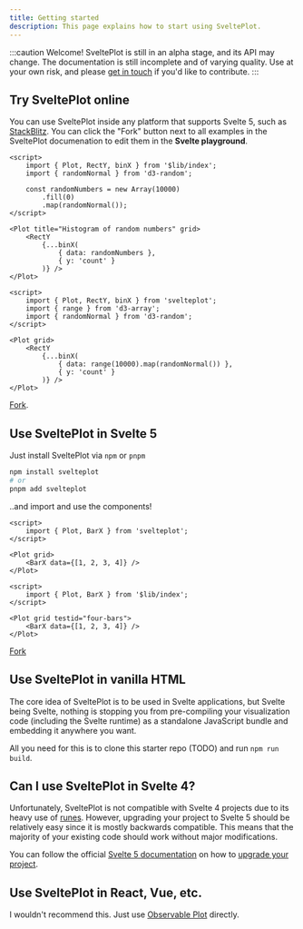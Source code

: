 ```yaml
---
title: Getting started
description: This page explains how to start using SveltePlot.
---
```


:::caution
Welcome! SveltePlot is still in an alpha stage, and its API may change. The documentation is still incomplete and of varying quality. Use at your own risk, and please [get in touch](https://discord.gg/BJ5CJgDqWV) if you'd like to contribute.
:::

## Try SveltePlot online

You can use SveltePlot inside any platform that supports Svelte 5, such as [StackBlitz](https://stackblitz.com/edit/vitejs-vite-mh9ogv?file=src%2FApp.svelte&terminal=dev). You can click the "Fork" button next to all examples in the SveltePlot documenation to edit them in the **Svelte playground**.

```svelte live
<script>
    import { Plot, RectY, binX } from '$lib/index';
    import { randomNormal } from 'd3-random';

    const randomNumbers = new Array(10000)
        .fill(0)
        .map(randomNormal());
</script>

<Plot title="Histogram of random numbers" grid>
    <RectY
        {...binX(
            { data: randomNumbers },
            { y: 'count' }
        )} />
</Plot>
```

```svelte
<script>
    import { Plot, RectY, binX } from 'svelteplot';
    import { range } from 'd3-array';
    import { randomNormal } from 'd3-random';
</script>

<Plot grid>
    <RectY
        {...binX(
            { data: range(10000).map(randomNormal()) },
            { y: 'count' }
        )} />
</Plot>
```

[Fork](https://svelte.dev/playground/db6bcdf02859413fa9b3af456f9b9047).

## Use SveltePlot in Svelte 5

Just install SveltePlot via `npm` or `pnpm`

```sh
npm install svelteplot
# or
pnpm add svelteplot
```

..and import and use the components!

```svelte
<script>
    import { Plot, BarX } from 'svelteplot';
</script>

<Plot grid>
    <BarX data={[1, 2, 3, 4]} />
</Plot>
```

```svelte live
<script>
    import { Plot, BarX } from '$lib/index';
</script>

<Plot grid testid="four-bars">
    <BarX data={[1, 2, 3, 4]} />
</Plot>
```

[Fork](https://svelte.dev/playground/7637c04038f14499a7230af60def22b5?version=5.14.0)

## Use SveltePlot in vanilla HTML

The core idea of SveltePlot is to be used in Svelte applications, but Svelte being Svelte, nothing is stopping you from pre-compiling your visualization code (including the Svelte runtime) as a standalone JavaScript bundle and embedding it anywhere you want.

All you need for this is to clone this starter repo (TODO) and run `npm run build`.

## Can I use SveltePlot in Svelte 4?

Unfortunately, SveltePlot is not compatible with Svelte 4 projects due to its heavy use of [runes](https://svelte.dev/docs/svelte/what-are-runes). However, upgrading your project to Svelte 5 should be relatively easy since it is mostly backwards compatible. This means that the majority of your existing code should work without major modifications.

You can follow the official [Svelte 5 documentation](https://svelte.dev/docs/svelte/) on how to [upgrade your project](https://svelte.dev/docs/svelte/v5-migration-guide).

## Use SveltePlot in React, Vue, etc.

I wouldn't recommend this. Just use [Observable Plot](https://observablehq.com/plot/getting-started#plot-in-react) directly.
